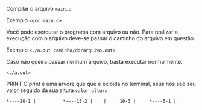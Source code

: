 Compilar o arquivo `main.c`

Exemplo `<gcc main.c>`


Você pode exercutar o programa com arquivo ou não. Para realizar a execução com o arquivo deve-se passar o caminho do arquivo em questão.

Exemplo `<./a.out caminho/do/arquivo.out>`

Caso não queira passar nenhum arquivo, basta executar normalmente.

`<./a.out>`


PRINT
O print é uma arvore que que é exibida no terminal, seus nós são seu valor seguido da sua altura `valor-altura`

`
     *----20-1
     |         
*----15-2
|    |    
10-3
|    
*----5-1
     |    
`
